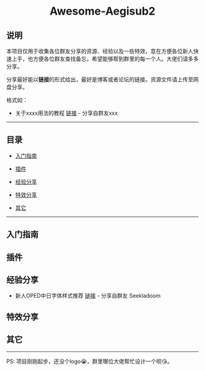 <h1 align=center>Awesome-Aegisub2</h1>

## 说明

本项目仅用于收集各位群友分享的资源、经验以及一些特效，意在方便各位新人快速上手，也方便各位群友查找备忘，希望能够帮到群里的每一个人。大佬们请多多分享。

分享最好能以**链接**的形式给出，最好是博客或者论坛的链接。资源文件请上传至网盘分享。

格式如：

* 关于xxxx用法的教程 [链接](www.sample-url.xx)  - 分享自群友xxx

---

## 目录

* [入门指南](#入门指南)

* [插件](#插件)

* [经验分享](#经验分享)

* [特效分享](#特效分享)

* [其它](#其它)

---

## 入门指南

## 插件

## 经验分享

- 新人OPED中日字体样式推荐 [链接](http://www.tcax.org/forum.php?mod=viewthread&tid=1948)  - 分享自群友 Seekladoom

## 特效分享

## 其它

---

PS: 项目刚刚起步，还没个logo:sob:，群里哪位大佬帮忙设计一个呗:kissing_heart:。
